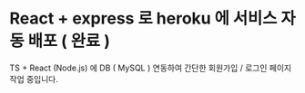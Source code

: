 # React + express 로 heroku 에 서비스 자동 배포 ( 완료 )

TS + React (Node.js) 에 DB ( MySQL ) 연동하여 간단한 회원가입 / 로그인 페이지 작업 중입니다.
